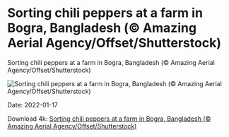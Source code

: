 # Sorting chili peppers at a farm in Bogra, Bangladesh (© Amazing Aerial Agency/Offset/Shutterstock)

Sorting chili peppers at a farm in Bogra, Bangladesh (© Amazing Aerial Agency/Offset/Shutterstock)

![Sorting chili peppers at a farm in Bogra, Bangladesh (© Amazing Aerial Agency/Offset/Shutterstock)](https://bing.com/th?id=OHR.BoguraChili_EN-US0800461661_UHD.jpg&w=1024&h=576)

Date: 2022-01-17

Download 4k: [Sorting chili peppers at a farm in Bogra, Bangladesh (© Amazing Aerial Agency/Offset/Shutterstock)](https://bing.com/th?id=OHR.BoguraChili_EN-US0800461661_UHD.jpg)


